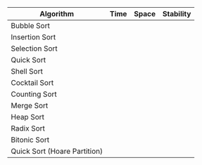 | Algorithm                    | Time | Space | Stability |
|------------------------------|------|-------|-----------|
| Bubble Sort                  |      |       |           |
| Insertion Sort               |      |       |           |
| Selection Sort               |      |       |           |
| Quick Sort                   |      |       |           |
| Shell Sort                   |      |       |           |
| Cocktail Sort                |      |       |           |
| Counting Sort                |      |       |           |
| Merge Sort                   |      |       |           |
| Heap Sort                    |      |       |           |
| Radix Sort                   |      |       |           |
| Bitonic Sort                 |      |       |           |
| Quick Sort (Hoare Partition) |      |       |           |
